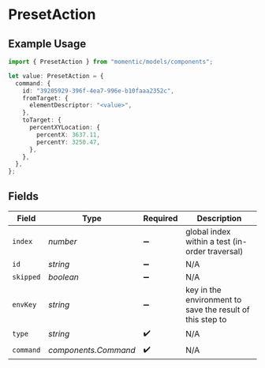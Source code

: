 # PresetAction

## Example Usage

```typescript
import { PresetAction } from "momentic/models/components";

let value: PresetAction = {
  command: {
    id: "39205929-396f-4ea7-996e-b10faaa2352c",
    fromTarget: {
      elementDescriptor: "<value>",
    },
    toTarget: {
      percentXYLocation: {
        percentX: 3637.11,
        percentY: 3250.47,
      },
    },
  },
};
```

## Fields

| Field                                                     | Type                                                      | Required                                                  | Description                                               |
| --------------------------------------------------------- | --------------------------------------------------------- | --------------------------------------------------------- | --------------------------------------------------------- |
| `index`                                                   | *number*                                                  | :heavy_minus_sign:                                        | global index within a test (in-order traversal)           |
| `id`                                                      | *string*                                                  | :heavy_minus_sign:                                        | N/A                                                       |
| `skipped`                                                 | *boolean*                                                 | :heavy_minus_sign:                                        | N/A                                                       |
| `envKey`                                                  | *string*                                                  | :heavy_minus_sign:                                        | key in the environment to save the result of this step to |
| `type`                                                    | *string*                                                  | :heavy_check_mark:                                        | N/A                                                       |
| `command`                                                 | *components.Command*                                      | :heavy_check_mark:                                        | N/A                                                       |